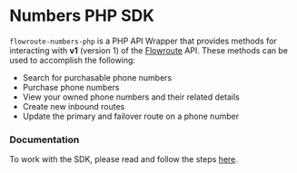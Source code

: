 # Numbers PHP SDK
`flowroute-numbers-php` is a PHP API Wrapper that provides methods for interacting with **v1** (version 1) of the [Flowroute](https://www.flowroute.com) API. These methods can be used to accomplish the following:

* Search for purchasable phone numbers
* Purchase phone numbers
* View your owned phone numbers and their related details
* Create new inbound routes
* Update the primary and failover route on a phone number

### Documentation 
To work with the SDK, please read and follow the steps [here](http://developer.flowroute.com/libraries/php/#numbers).

